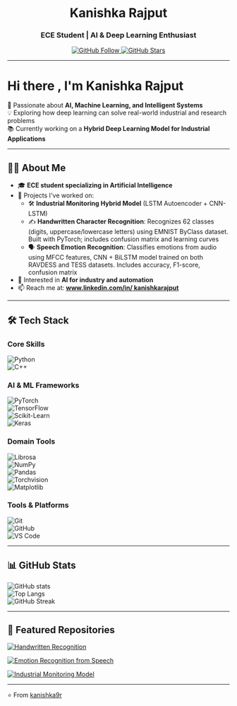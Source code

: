<h1 align="center">Kanishka Rajput</h1>  
<h3 align="center">ECE Student | AI & Deep Learning Enthusiast</h3>  

<p align="center">
  <a href="https://github.com/kanishka9r">
    <img src="https://img.shields.io/github/followers/kanishka9r?label=Follow&style=social" alt="GitHub Follow"/>
  </a>
  <a href="https://github.com/kanishka9r">
    <img src="https://img.shields.io/github/stars/kanishka9r?affiliations=OWNER%2CCOLLABORATOR&style=social" alt="GitHub Stars"/>
  </a>
</p>  

---
# Hi there , I'm Kanishka Rajput  

🚀 Passionate about **AI, Machine Learning, and Intelligent Systems**  
💡 Exploring how deep learning can solve real-world industrial and research problems  
📚 Currently working on a **Hybrid Deep Learning Model for Industrial Applications**  

---

## 🧑‍💻 About Me  
- 🎓 **ECE student specializing in Artificial Intelligence**  
- 🔭 Projects I've worked on:
  - 🛠 **Industrial Monitoring Hybrid Model** (LSTM Autoencoder + CNN-LSTM)  
  - ✍️ **Handwritten Character Recognition**: Recognizes 62 classes (digits, uppercase/lowercase letters) using EMNIST ByClass dataset. Built with PyTorch; includes confusion matrix and learning curves   
  - 🗣️ **Speech Emotion Recognition**: Classifies emotions from audio using MFCC features, CNN + BiLSTM model trained on both RAVDESS and TESS datasets. Includes accuracy, F1-score, confusion matrix   
- 🌱 Interested in **AI for industry and automation**  
- 📫 Reach me at: **[www.linkedin.com/in/
kanishkarajput](mailto:your-email@example.com)**  
  

---

## 🛠 Tech Stack  

### Core Skills  
![Python](https://img.shields.io/badge/Python-3776AB?style=for-the-badge&logo=python&logoColor=white)  
![C++](https://img.shields.io/badge/C++-00599C?style=for-the-badge&logo=c%2B%2B&logoColor=white)  


### AI & ML Frameworks  
![PyTorch](https://img.shields.io/badge/PyTorch-EE4C2C?style=for-the-badge&logo=pytorch&logoColor=white)  
![TensorFlow](https://img.shields.io/badge/TensorFlow-FF6F00?style=for-the-badge&logo=tensorflow&logoColor=white)  
![Scikit-Learn](https://img.shields.io/badge/Scikit--Learn-F7931E?style=for-the-badge&logo=scikit-learn&logoColor=white)  
![Keras](https://img.shields.io/badge/Keras-D00000?style=for-the-badge&logo=keras&logoColor=white)  

### Domain Tools  
![Librosa](https://img.shields.io/badge/Librosa-FF8800?style=for-the-badge&logo=python&logoColor=white)  
![NumPy](https://img.shields.io/badge/NumPy-013243?style=for-the-badge&logo=numpy&logoColor=white)  
![Pandas](https://img.shields.io/badge/Pandas-150458?style=for-the-badge&logo=pandas&logoColor=white)  
![Torchvision](https://img.shields.io/badge/Torchvision-000?style=for-the-badge&logo=python&logoColor=white)  
![Matplotlib](https://img.shields.io/badge/Matplotlib-11557c?style=for-the-badge&logo=matplotlib&logoColor=white)  

### Tools & Platforms  
![Git](https://img.shields.io/badge/Git-F05032?style=for-the-badge&logo=git&logoColor=white)  
![GitHub](https://img.shields.io/badge/GitHub-181717?style=for-the-badge&logo=github&logoColor=white)  
![VS Code](https://img.shields.io/badge/VS_Code-007ACC?style=for-the-badge&logo=visual-studio-code&logoColor=white)  

---

## 📊 GitHub Stats  

![GitHub stats](https://github-readme-stats.vercel.app/api?username=kanishka9r&show_icons=true&theme=tokyonight)  
![Top Langs](https://github-readme-stats.vercel.app/api/top-langs/?username=kanishka9r&layout=compact&theme=tokyonight)  
![GitHub Streak](https://github-readme-streak-stats.herokuapp.com/?user=kanishka9r&theme=tokyonight)  

---

## 📂 Featured Repositories  

[![Handwritten Recognition](https://github-readme-stats.vercel.app/api/pin/?username=kanishka9r&repo=handwritten_character_recognition&theme=tokyonight)](https://github.com/kanishka9r/handwritten_character_recognition)  

[![Emotion Recognition from Speech](https://github-readme-stats.vercel.app/api/pin/?username=kanishka9r&repo=emotion_recognition_from_speech&theme=tokyonight)](https://github.com/kanishka9r/emotion_recognition_from_speech)  

[![Industrial Monitoring Model](https://github-readme-stats.vercel.app/api/pin/?username=kanishka9r&repo=pipeline-fault-detectionn&theme=tokyonight)](https://github.com/kanishka9r/pipeline-fault-detectionn)  


---

⭐️ From [kanishka9r](https://github.com/kanishka9r)



<!--
**kanishka9r/kanishka9r** is a ✨ _special_ ✨ repository because its `README.md` (this file) appears on your GitHub profile.

Here are some ideas to get you started:

- 🔭 I’m currently working on ...
- 🌱 I’m currently learning ...
- 👯 I’m looking to collaborate on ...
- 🤔 I’m looking for help with ...
- 💬 Ask me about ...
- 📫 How to reach me: ...
- 😄 Pronouns: ...
- ⚡ Fun fact: ...
-->
